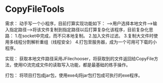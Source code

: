 # CopyFileTools
需求：
动手写一个小程序，目前打算实现功能如下：
-->用户选择本地文件-->输入指定路径-->将该文件复制到指定路径以后打算复杂化该程序，目前复杂化思路：
1.在socket中完成，而不只本地复制。
2.加入文件过滤。
3.复制大文件时使用多线程分割解析重组（线程安全）
4.打包至服务器，成为一个可用可下载的小程序。

实现：
获取本地文件路径采用JFilechooser，将获取到的文件返回给CopyFile方法，使用IO流完成文件的读取写入功能，都是最基础的练手操作。

打包：
将项目打包成jar包，使用exe4j将jar包打包成可执行的exe程序。


